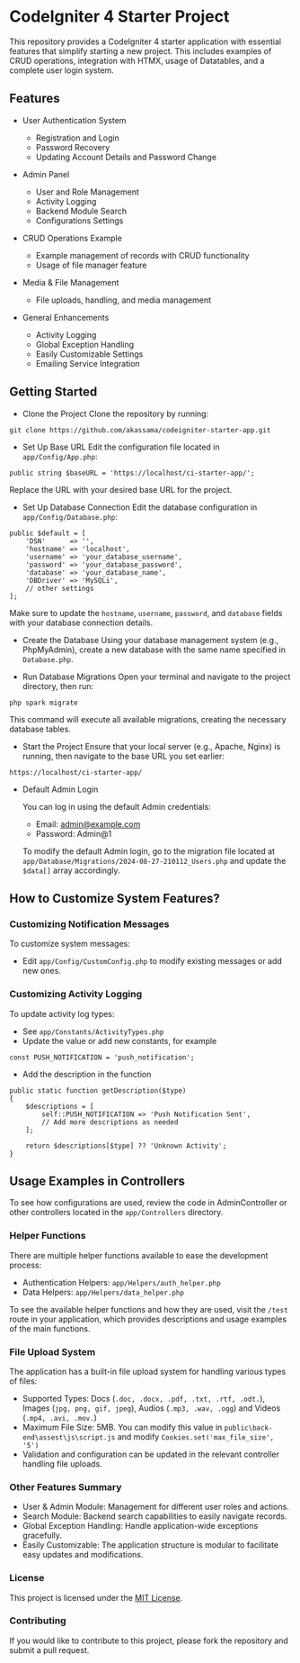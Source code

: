 # CodeIgniter 4 Starter Project

This repository provides a CodeIgniter 4 starter application with essential features that simplify starting a new project. This includes examples of CRUD operations, integration with HTMX, usage of Datatables, and a complete user login system.

## Features
* User Authentication System
    * Registration and Login
    * Password Recovery
    * Updating Account Details and Password Change

* Admin Panel
    * User and Role Management
    * Activity Logging
    * Backend Module Search
    * Configurations Settings

* CRUD Operations Example
    * Example management of records with CRUD functionality
    * Usage of file manager feature

* Media & File Management
    * File uploads, handling, and media management

* General Enhancements
    * Activity Logging
    * Global Exception Handling
    * Easily Customizable Settings
    * Emailing Service Integration

## Getting Started
* Clone the Project
  Clone the repository by running:
```
git clone https://github.com/akassama/codeigniter-starter-app.git
```

* Set Up Base URL
  Edit the configuration file located in `app/Config/App.php`:
```
public string $baseURL = 'https://localhost/ci-starter-app/';
```
Replace the URL with your desired base URL for the project.

* Set Up Database Connection
  Edit the database configuration in `app/Config/Database.php`:
```
public $default = [
    'DSN'      => '',
    'hostname' => 'localhost',
    'username' => 'your_database_username',
    'password' => 'your_database_password',
    'database' => 'your_database_name',
    'DBDriver' => 'MySQLi',
    // other settings
];
```
Make sure to update the `hostname`, `username`, `password`, and `database` fields with your database connection details.

* Create the Database
  Using your database management system (e.g., PhpMyAdmin), create a new database with the same name specified in `Database.php`.

* Run Database Migrations
  Open your terminal and navigate to the project directory, then run:
```
php spark migrate
```
This command will execute all available migrations, creating the necessary database tables.

* Start the Project
  Ensure that your local server (e.g., Apache, Nginx) is running, then navigate to the base URL you set earlier:
```
https://localhost/ci-starter-app/
```

* Default Admin Login

    You can log in using the default Admin credentials:
    * Email: admin@example.com
    * Password: Admin@1
  
    To modify the default Admin login, go to the migration file located at `app/Database/Migrations/2024-08-27-210112_Users.php` and update the `$data[]` array accordingly.

## How to Customize System Features?
### Customizing Notification Messages
To customize system messages:
* Edit `app/Config/CustomConfig.php` to modify existing messages or add new ones.

### Customizing Activity Logging
To update activity log types:
* See  `app/Constants/ActivityTypes.php`
* Update the value or add new constants, for example
```
const PUSH_NOTIFICATION = 'push_notification';
```

* Add the description in the function
```
public static function getDescription($type)
{
    $descriptions = [
        self::PUSH_NOTIFICATION => 'Push Notification Sent',
        // Add more descriptions as needed
    ];

    return $descriptions[$type] ?? 'Unknown Activity';
}
```

## Usage Examples in Controllers
To see how configurations are used, review the code in AdminController or other controllers located in the `app/Controllers` directory.

### Helper Functions
There are multiple helper functions available to ease the development process:
* Authentication Helpers: `app/Helpers/auth_helper.php`
* Data Helpers: `app/Helpers/data_helper.php`

To see the available helper functions and how they are used, visit the `/test` route in your application, which provides descriptions and usage examples of the main functions.

### File Upload System
The application has a built-in file upload system for handling various types of files:
* Supported Types: Docs (`.doc, .docx, .pdf, .txt, .rtf, .odt.`), Images (`jpg, png, gif, jpeg`), Audios (`.mp3, .wav, .ogg`) and Videos (`.mp4, .avi, .mov.`)
* Maximum File Size: 5MB. You can modify this value in `public\back-end\assest\js\script.js` and modify `Cookies.set('max_file_size', '5')`
* Validation and configuration can be updated in the relevant controller handling file uploads.

### Other Features Summary

* User & Admin Module: Management for different user roles and actions.
* Search Module: Backend search capabilities to easily navigate records.
* Global Exception Handling: Handle application-wide exceptions gracefully.
* Easily Customizable: The application structure is modular to facilitate easy updates and modifications.

### License
This project is licensed under the [MIT License](https://opensource.org/licenses/MIT).

### Contributing
If you would like to contribute to this project, please fork the repository and submit a pull request.
